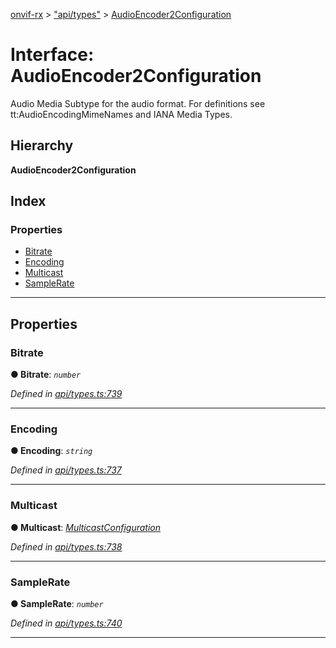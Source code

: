 [onvif-rx](../README.md) > ["api/types"](../modules/_api_types_.md) > [AudioEncoder2Configuration](../interfaces/_api_types_.audioencoder2configuration.md)

# Interface: AudioEncoder2Configuration

Audio Media Subtype for the audio format. For definitions see tt:AudioEncodingMimeNames and IANA Media Types.

## Hierarchy

**AudioEncoder2Configuration**

## Index

### Properties

* [Bitrate](_api_types_.audioencoder2configuration.md#bitrate)
* [Encoding](_api_types_.audioencoder2configuration.md#encoding)
* [Multicast](_api_types_.audioencoder2configuration.md#multicast)
* [SampleRate](_api_types_.audioencoder2configuration.md#samplerate)

---

## Properties

<a id="bitrate"></a>

###  Bitrate

**● Bitrate**: *`number`*

*Defined in [api/types.ts:739](https://github.com/patrickmichalina/onvif-rx/blob/1596479/src/api/types.ts#L739)*

___
<a id="encoding"></a>

###  Encoding

**● Encoding**: *`string`*

*Defined in [api/types.ts:737](https://github.com/patrickmichalina/onvif-rx/blob/1596479/src/api/types.ts#L737)*

___
<a id="multicast"></a>

###  Multicast

**● Multicast**: *[MulticastConfiguration](_api_types_.multicastconfiguration.md)*

*Defined in [api/types.ts:738](https://github.com/patrickmichalina/onvif-rx/blob/1596479/src/api/types.ts#L738)*

___
<a id="samplerate"></a>

###  SampleRate

**● SampleRate**: *`number`*

*Defined in [api/types.ts:740](https://github.com/patrickmichalina/onvif-rx/blob/1596479/src/api/types.ts#L740)*

___

